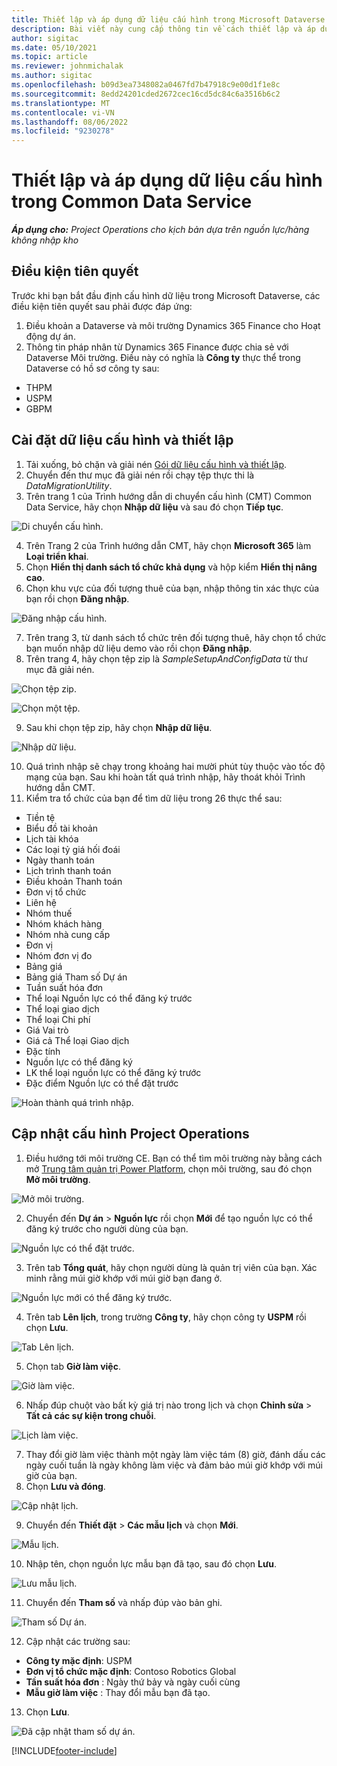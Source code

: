 ```yaml
---
title: Thiết lập và áp dụng dữ liệu cấu hình trong Microsoft Dataverse
description: Bài viết này cung cấp thông tin về cách thiết lập và áp dụng dữ liệu cấu hình trong Hoạt động dự án.
author: sigitac
ms.date: 05/10/2021
ms.topic: article
ms.reviewer: johnmichalak
ms.author: sigitac
ms.openlocfilehash: b09d3ea7348082a0467fd7b47918c9e00d1f1e8c
ms.sourcegitcommit: 8edd24201cded2672cec16cd5dc84c6a3516b6c2
ms.translationtype: MT
ms.contentlocale: vi-VN
ms.lasthandoff: 08/06/2022
ms.locfileid: "9230278"
---
```

# <a name="set-up-and-apply-configuration-data-in-the-common-data-service"></a>Thiết lập và áp dụng dữ liệu cấu hình trong Common Data Service 

_**Áp dụng cho:** Project Operations cho kịch bản dựa trên nguồn lực/hàng không nhập kho_



## <a name="prerequisites"></a>Điều kiện tiên quyết

Trước khi bạn bắt đầu định cấu hình dữ liệu trong Microsoft Dataverse, các điều kiện tiên quyết sau phải được đáp ứng:

1.  Điều khoản a Dataverse và môi trường Dynamics 365 Finance cho Hoạt động dự án.
2.  Thông tin pháp nhân từ Dynamics 365 Finance được chia sẻ với Dataverse Môi trường. Điều này có nghĩa là **Công ty** thực thể trong Dataverse có hồ sơ công ty sau:
  - THPM
  - USPM
  - GBPM

## <a name="install-setup-and-configuration-data"></a>Cài đặt dữ liệu cấu hình và thiết lập

1. Tải xuống, bỏ chặn và giải nén [Gói dữ liệu cấu hình và thiết lập](https://download.microsoft.com/download/e/2/d/e2da6c98-d5dd-450c-aabe-fd6bf2ba374b/ProjOpsSampleSetupData-%20Integrated%20Latest.zip).
2. Chuyển đến thư mục đã giải nén rồi chạy tệp thực thi là *DataMigrationUtility*.
3. Trên trang 1 của Trình hướng dẫn di chuyển cấu hình (CMT) Common Data Service, hãy chọn **Nhập dữ liệu** và sau đó chọn **Tiếp tục**.

![Di chuyển cấu hình.](./media/1ConfigurationMigration.png)

4. Trên Trang 2 của Trình hướng dẫn CMT, hãy chọn **Microsoft 365** làm **Loại triển khai**.
5. Chọn **Hiển thị danh sách tổ chức khả dụng** và hộp kiểm **Hiển thị nâng cao**.
6. Chọn khu vực của đối tượng thuê của bạn, nhập thông tin xác thực của bạn rồi chọn **Đăng nhập**.

![Đăng nhập cấu hình.](./media/2ConfigurationSignin.png)

7. Trên trang 3, từ danh sách tổ chức trên đối tượng thuê, hãy chọn tổ chức bạn muốn nhập dữ liệu demo vào rồi chọn **Đăng nhập**.
8. Trên trang 4, hãy chọn tệp zip là *SampleSetupAndConfigData* từ thư mục đã giải nén.

![Chọn tệp zip.](./media/3ZipFile.png)

![Chọn một tệp.](./media/4SelectAFile.png)

9. Sau khi chọn tệp zip, hãy chọn **Nhập dữ liệu**.

![Nhập dữ liệu.](./media/5ImportData.png)

10. Quá trình nhập sẽ chạy trong khoảng hai mười phút tùy thuộc vào tốc độ mạng của bạn. Sau khi hoàn tất quá trình nhập, hãy thoát khỏi Trình hướng dẫn CMT. 
11. Kiểm tra tổ chức của bạn để tìm dữ liệu trong 26 thực thể sau:

  - Tiền tệ
  - Biểu đồ tài khoản
  - Lịch tài khóa
  - Các loại tỷ giá hối đoái
  - Ngày thanh toán
  - Lịch trình thanh toán
  - Điều khoản Thanh toán
  - Đơn vị tổ chức
  - Liên hệ
  - Nhóm thuế
  - Nhóm khách hàng
  - Nhóm nhà cung cấp
  - Đơn vị
  - Nhóm đơn vị đo
  - Bảng giá
  - Bảng giá Tham số Dự án
  - Tuần suất hóa đơn
  - Thể loại Nguồn lực có thể đăng ký trước
  - Thể loại giao dịch
  - Thể loại Chi phí
  - Giá Vai trò
  - Giá cả Thể loại Giao dịch
  - Đặc tính
  - Nguồn lực có thể đăng ký
  - LK thể loại nguồn lực có thể đăng ký trước
  - Đặc điểm Nguồn lực có thể đặt trước

![Hoàn thành quá trình nhập.](./media/6CompleteImport.png)

## <a name="update-project-operations-configurations"></a>Cập nhật cấu hình Project Operations

1. Điều hướng tới môi trường CE. Bạn có thể tìm môi trường này bằng cách mở [Trung tâm quản trị Power Platform](https://admin.powerplatform.microsoft.com/environments), chọn môi trường, sau đó chọn **Mở môi trường**. 

![Mở môi trường.](./media/7OpenEnvironment.png)

2. Chuyển đến **Dự án** > **Nguồn lực** rồi chọn **Mới** để tạo nguồn lực có thể đăng ký trước cho người dùng của bạn.

![Nguồn lực có thể đặt trước.](./media/8BookableResources.png)

3. Trên tab **Tổng quát**, hãy chọn người dùng là quản trị viên của bạn. Xác minh rằng múi giờ khớp với múi giờ bạn đang ở. 

![Nguồn lực mới có thể đăng ký trước.](./media/9NewBookableResource.png)

4. Trên tab **Lên lịch**, trong trường **Công ty**, hãy chọn công ty **USPM** rồi chọn **Lưu**. 

![Tab Lên lịch.](./media/10SchedulingTab.png)

5. Chọn tab **Giờ làm việc**.  

![Giờ làm việc.](./media/11WorkHours.png)

6. Nhấp đúp chuột vào bất kỳ giá trị nào trong lịch và chọn **Chỉnh sửa** > **Tất cả các sự kiện trong chuỗi**. 

![Lịch làm việc.](./media/12WorkCalendar.png)

7. Thay đổi giờ làm việc thành một ngày làm việc tám (8) giờ, đánh dấu các ngày cuối tuần là ngày không làm việc và đảm bảo múi giờ khớp với múi giờ của bạn. 
8. Chọn **Lưu và đóng**.

![Cập nhật lịch.](./media/13UpdateCalendar.png)

9. Chuyển đến **Thiết đặt** > **Các mẫu lịch** và chọn **Mới**.
 
 ![Mẫu lịch.](./media/14CalendarTemplates.png)
 
 10. Nhập tên, chọn nguồn lực mẫu bạn đã tạo, sau đó chọn **Lưu**. 
 
 ![Lưu mẫu lịch.](./media/15SaveCalendarTemplate.png)
 
 11. Chuyển đến **Tham số** và nhấp đúp vào bản ghi. 
 
 ![Tham số Dự án.](./media/16ProjectParameters.png)
 
12. Cập nhật các trường sau:

 - **Công ty mặc định**: USPM
 - **Đơn vị tổ chức mặc định**: Contoso Robotics Global
 - **Tần suất hóa đơn** : Ngày thứ bảy và ngày cuối cùng
 - **Mẫu giờ làm việc** : Thay đổi mẫu bạn đã tạo.

13. Chọn **Lưu**. 

![Đã cập nhật tham số dự án.](./media/17UpdatedProjectParameters.png)


[!INCLUDE[footer-include](../includes/footer-banner.md)]
